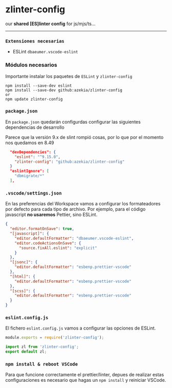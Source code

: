 # zlinter-config
our **shared [ES]linter config** for js/mjs/ts...

---
### `Extensiones necesarias`
- ESLint `dbaeumer.vscode-eslint`

### Módulos necesarios
Importante instalar los paquetes de `ESLint` y `zlinter-config`
```
npm install --save-dev eslint
npm install --save-dev github:azekia/zlinter-config
or
npm update zlinter-config
```

### `package.json`
En `package.json` quedarán configurdas configurar las siguientes dependencias de desarrollo

Parece que la versión 9.x de slint rompió cosas, por lo que por el momento nos quedamos en 8.49

```json
  "devDependencies": {
    "eslint": "^9.15.0",
    "zlinter-config": "github:azekia/zlinter-config"
  }
  "eslintIgnore": [
    "dbmigrate/*"
  ],
```

### `.vscode/settings.json`
En las preferencias del Workspace vamos a configurar los formateadores por defecto para cada tipo de archivo.
Por ejemplo, para el código javascript **no usaremos** Pettier, sino ESLint.

```json
{
  "editor.formatOnSave": true,
  "[javascript]": {
    "editor.defaultFormatter": "dbaeumer.vscode-eslint",
    "editor.codeActionsOnSave": {
      "source.fixAll.eslint": "explicit"
    }
  },
  "[jsonc]": {
    "editor.defaultFormatter": "esbenp.prettier-vscode"
  },
  "[html]": {
    "editor.defaultFormatter": "esbenp.prettier-vscode"
  },
  "[scss]": {
    "editor.defaultFormatter": "esbenp.prettier-vscode"
  }
}
```

### `eslint.config.js`
El fichero `eslint.config.js` vamos a configurar las opciones de ESLint.

```javascript
module.exports = require('zlinter-config');
```

```javascript
import zl from 'zlinter-config';
export default zl;
```

### `npm install & reboot VSCode`
Para que funcione correctamente el prettier/linter, depues de realizar estas configuraciones es necesario que hagas un `npm install` y reiniciar VSCode.





